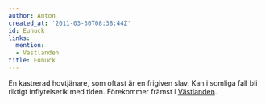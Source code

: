 ```yaml
---
author: Anton
created_at: '2011-03-30T08:38:44Z'
id: Eunuck
links:
  mention:
  - Västlanden
title: Eunuck
---
```


En kastrerad hovtjänare, som oftast är en frigiven slav. Kan i somliga fall bli riktigt
inflytelserik med tiden. Förekommer främst i [Västlanden].

  [Västlanden]: Västlanden
